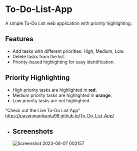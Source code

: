 # To-Do-List-App
A simple To-Do List web application with priority highlighting.

## Features

- Add tasks with different priorities: High, Medium, Low.
- Delete tasks from the list.
- Priority-based highlighting for easy identification.

## Priority Highlighting

- High priority tasks are highlighted in **red**.
- Medium priority tasks are highlighted in **orange**.
- Low priority tasks are not highlighted.
  
"Check out the Live To-Do List App"
  https://pavanmanikanta98.github.io/To-Do-List-App/
- ## Screenshots
  ![Screenshot 2023-08-07 002157](https://github.com/Pavanmanikanta98/To-Do-List-App/assets/120953215/0cacd2ab-da62-4ba1-bf46-857e49025e45)
